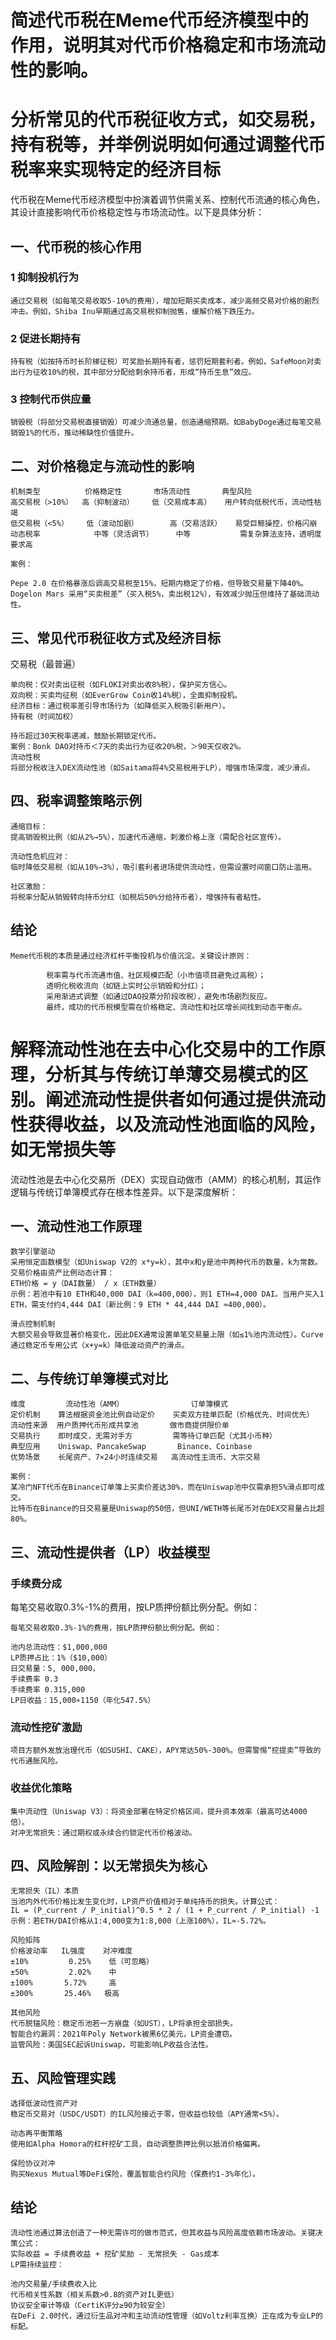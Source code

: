 # 简述代币税在Meme代币经济模型中的作用，说明其对代币价格稳定和市场流动性的影响。
# 分析常见的代币税征收方式，如交易税，持有税等，并举例说明如何通过调整代币税率来实现特定的经济目标

代币税在Meme代币经济模型中扮演着调节供需关系、控制代币流通的核心角色，其设计直接影响代币价格稳定性与市场流动性。以下是具体分析：

## 一、代币税的核心作用
### 1 抑制投机行为
    通过交易税（如每笔交易收取5-10%的费用），增加短期买卖成本，减少高频交易对价格的剧烈冲击。例如，Shiba Inu早期通过高交易税抑制抛售，缓解价格下跌压力。
    
### 2 促进长期持有
    持有税（如按持币时长阶梯征税）可奖励长期持有者，惩罚短期套利者。例如，SafeMoon对卖出行为征收10%的税，其中部分分配给剩余持币者，形成“持币生息”效应。

### 3 控制代币供应量
    销毁税（将部分交易税直接销毁）可减少流通总量，创造通缩预期。如BabyDoge通过每笔交易销毁1%的代币，推动稀缺性价值提升。

## 二、对价格稳定与流动性的影响

    机制类型	      价格稳定性	      市场流动性	      典型风险
    高交易税（>10%）	高（抑制波动）	   低（交易成本高）   用户转向低税代币，流动性枯竭
    低交易税（<5%）	 低（波动加剧）	   高（交易活跃）	 易受巨鲸操控，价格闪崩
    动态税率	        中等（灵活调节）	 中等	          需复杂算法支持，透明度要求高

    案例：
    
    Pepe 2.0 在价格暴涨后调高交易税至15%，短期内稳定了价格，但导致交易量下降40%。
    Dogelon Mars 采用“买卖税差”（买入税5%，卖出税12%），有效减少抛压但维持了基础流动性。

## 三、常见代币税征收方式及经济目标
交易税（最普遍）

    单向税：仅对卖出征税（如FLOKI对卖出收8%税），保护买方信心。
    双向税：买卖均征税（如EverGrow Coin收14%税），全面抑制投机。
    经济目标：通过税率差引导市场行为（如降低买入税吸引新用户）。
    持有税（时间加权）

    持币超过30天税率递减，鼓励长期锁定代币。
    案例：Bonk DAO对持币＜7天的卖出行为征收20%税，＞90天仅收2%。
    流动性税
    将部分税收注入DEX流动性池（如Saitama将4%交易税用于LP），增强市场深度，减少滑点。

## 四、税率调整策略示例
    通缩目标：
    提高销毁税比例（如从2%→5%），加速代币通缩，刺激价格上涨（需配合社区宣传）。
    
    流动性危机应对：
    临时降低交易税（如从10%→3%），吸引套利者进场提供流动性，但需设置时间窗口防止滥用。
    
    社区激励：
    将税率分配从销毁转向持币分红（如税后50%分给持币者），增强持有者粘性。

## 结论
    Meme代币税的本质是通过经济杠杆平衡投机与价值沉淀。关键设计原则：
    
            税率需与代币流通市值、社区规模匹配（小市值项目避免过高税）；
            透明化税收流向（如链上实时公示销毁和分红）；
            采用渐进式调整（如通过DAO投票分阶段改税），避免市场剧烈反应。
            最终，成功的代币税模型需在价格稳定、流动性和社区增长间找到动态平衡点。
    


# 解释流动性池在去中心化交易中的工作原理，分析其与传统订单薄交易模式的区别。阐述流动性提供者如何通过提供流动性获得收益，以及流动性池面临的风险，如无常损失等

流动性池是去中心化交易所（DEX）实现自动做市（AMM）的核心机制，其运作逻辑与传统订单簿模式存在根本性差异。以下是深度解析：

## 一、流动性池工作原理
    数学引擎驱动
    采用恒定函数模型（如Uniswap V2的 x*y=k），其中x和y是池中两种代币的数量，k为常数。交易价格由资产比例动态计算：
    ETH价格 = y（DAI数量） / x（ETH数量）
    示例：若池中有10 ETH和40,000 DAI（k=400,000），则1 ETH=4,000 DAI。当用户买入1 ETH，需支付约4,444 DAI（新比例：9 ETH * 44,444 DAI ≈400,000）。

    滑点控制机制
    大额交易会导致显著价格变化，因此DEX通常设置单笔交易量上限（如≤1%池内流动性）。Curve通过稳定币专用公式（x+y=k）降低波动资产的滑点。

## 二、与传统订单簿模式对比
    维度	       流动性池（AMM）	           订单簿模式
    定价机制	算法根据资金池比例自动定价	 买卖双方挂单匹配（价格优先、时间优先）
    流动性来源  用户质押代币形成共享池	     做市商提供限价单
    交易执行	即时成交，无需对手方	       需等待订单匹配（尤其小币种）
    典型应用	Uniswap、PancakeSwap	      Binance、Coinbase
    优势场景	长尾资产、7×24小时连续交易	  高流动性主流币、大宗交易
    
	案例：
    某冷门NFT代币在Binance订单簿上买卖价差达30%，而在Uniswap池中仅需承担5%滑点即可成交。
    比特币在Binance的日交易量是Uniswap的50倍，但UNI/WETH等长尾币对在DEX交易量占比超80%。
## 三、流动性提供者（LP）收益模型

### 手续费分成
每笔交易收取0.3%-1%的费用，按LP质押份额比例分配。例如：

    每笔交易收取0.3%-1%的费用，按LP质押份额比例分配。例如：
    
    池内总流动性：$1,000,000
    LP质押占比：1%（$10,000）
    日交易量：5, 000,000，
	手续费率 0.3
    手续费率 0.315,000
    LP日收益：15,000∗1150（年化547.5%）
### 流动性挖矿激励
    项目方额外发放治理代币（如SUSHI、CAKE），APY常达50%-300%。但需警惕“挖提卖”导致的代币通胀风险。

### 收益优化策略

    集中流动性（Uniswap V3）：将资金部署在特定价格区间，提升资本效率（最高可达4000倍）。
    对冲无常损失：通过期权或永续合约锁定代币价格波动。
## 四、风险解剖：以无常损失为核心
    无常损失（IL）本质
    当池内外代币价格比发生变化时，LP资产价值相对于单纯持币的损失。计算公式：
    IL = (P_current / P_initial)^0.5 * 2 / (1 + P_current / P_initial) -1
    示例：若ETH/DAI价格从1:4,000变为1:8,000（上涨100%），IL≈-5.72%。

    风险矩阵
    价格波动率	IL强度	对冲难度
    ±10%	     0.25%	  低（可忽略）
    ±50%	     2.02%	  中
    ±100%	    5.72%	  高
    ±300%	    25.46%	 极高

    其他风险
    代币脱锚风险：稳定币池若一方崩盘（如UST），LP将承担全部损失。
    智能合约漏洞：2021年Poly Network被黑6亿美元，LP资金遭窃。
    监管风险：美国SEC起诉Uniswap，可能影响LP收益合法性。
	
## 五、风险管理实践
    选择低波动性资产对
    稳定币交易对（USDC/USDT）的IL风险接近于零，但收益也较低（APY通常<5%）。
    
    动态再平衡策略
    使用如Alpha Homora的杠杆挖矿工具，自动调整质押比例以抵消价格偏离。
    
    保险协议对冲
    购买Nexus Mutual等DeFi保险，覆盖智能合约风险（保费约1-3%年化）。

## 结论
    流动性池通过算法创造了一种无需许可的做市范式，但其收益与风险高度依赖市场波动。关键决策公式：
    实际收益 = 手续费收益 + 挖矿奖励 - 无常损失 - Gas成本
    LP需持续监控：
    
    池内交易量/手续费收入比
    代币相关性系数（相关系数>0.8的资产对IL更低）
    协议安全审计等级（CertiK评分≥90为较安全）
    在DeFi 2.0时代，通过衍生品对冲和主动流动性管理（如Voltz利率互换）正在成为专业LP的标配。


